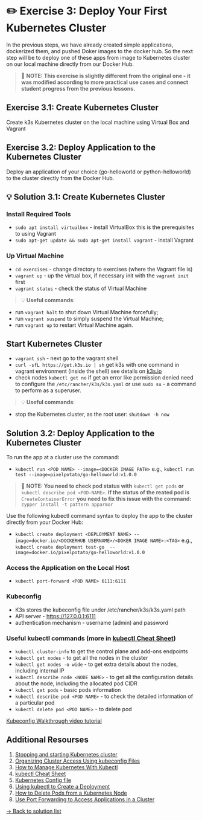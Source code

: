 # :pencil2: Exercise 3: Deploy Your First Kubernetes Cluster

In the previous steps, we have already created simple applications, dockerized them, and pushed Doker images to the docker hub. So the next step will be to deploy one of these apps from image to Kubernetes cluster on our local machine directly from our Docker Hub.

> :pushpin: **NOTE: This exercise is slightly different from the original one - it was modified according to more practical use cases and connect student progress from the previous lessons.**

## Exercise 3.1: Create Kubernetes Cluster

Create k3s Kubernetes cluster on the local machine using Virtual Box and Vagrant

## Exercise 3.2: Deploy Application to the Kubernetes Cluster

Deploy an application of your choice (go-helloworld or python-helloworld) to the cluster directly from the Docker Hub.

## :bulb: Solution 3.1: Create Kubernetes Cluster

### Install Required Tools

- `sudo apt install virtualbox` - install VirtualBox this is the prerequisites to using Vagrant
- `sudo apt-get update && sudo apt-get install vagrant` - install Vagrant

### Up Virtual Machine

- `cd exercises` - change directory to exercises (where the Vagrant file is)
- `vagrant up` - up the virtual box, if necessary init with the `vagrant init` first
- `vagrant status` - check the status of Virtual Machine

> :bulb: **Useful commands**: 

- run `vagrant halt` to shut down Virtual Machine forcefully;
- run `vagrant suspend` to simply suspend the Virtual Machine;
- run `vagrant up` to restart Virtual Machine again.

## Start Kubernetes Cluster

- `vagrant ssh` - next go to the vagrant shell
- `curl -sfL https://get.k3s.io | sh` get k3s with one command in vagrant environment (inside the shell) see details on [k3s.io](https://k3s.io/)
- check nodes `kubectl get no` if get an error like permission denied need to configure the `/etc/rancher/k3s/k3s.yaml` or use `sudo su` - a command to perform as a superuser.

> :bulb: **Useful commands**: 

- stop the Kubernetes cluster, as the root user: `shutdown -h now`

## Solution 3.2: Deploy Application to the Kubernetes Cluster

To run the app at a cluster use the command:

- `kubectl run <POD NAME> --image=<DOCKER IMAGE PATH>` e.g., `kubectl run test --image=pixelpotato/go-helloworld:v1.0.0`

> :pushpin: **NOTE: You need to check pod status with** `kubectl get pods` **or** `kubectl describe pod <POD-NAME>`. **If the status of the reated pod is** `CreateContainerError` **you need to fix this issue with the command:** `zypper install -t pattern apparmor`

Use the following kubectl command syntax to deploy the app to the cluster directly from your Docker Hub:

- `kubectl create deployment <DEPLOYMENT NAME> --image=docker.io/<DOCKERHUB USERNAME>/<DOKER IMAGE NAME>:<TAG>` e.g., `kubectl create deployment test-go  --image=docker.io/pixelpotato/go-helloworld:v1.0.0`

### Access the Application on the Local Host

- `kubectl port-forward <POD NAME> 6111:6111`

### Kubeconfig

- K3s stores the kubeconfig file under /etc/rancher/k3s/k3s.yaml path
- API server - <https://127.0.0.1:6111>
- authentication mechanism - username (admin) and password

### Useful kubectl commands (more in [kubectl Cheat Sheet](https://kubernetes.io/docs/reference/kubectl/cheatsheet/))

- `kubectl cluster-info` to get the control plane and add-ons endpoints
- `kubectl get nodes` - to get all the nodes in the cluster
- `kubectl get nodes -o wide` - to get extra details about the nodes, including internal IP
- `kubectl describe node <NODE NAME>` - to get all the configuration details about the node, including the allocated pod CIDR
- `kubectl get pods` - basic pods information
- `kubectl describe pod <POD NAME>` - to check the detailed information of a particular pod
- `kubectl delete pod <POD NAME>` - to delete pod

[Kubeconfig Walkthrough video tutorial](https://www.youtube.com/watch?v=yi1kR9nDw1g)

## Additional Resourses

1. [Stopping and starting Kubernetes cluster](https://www.ibm.com/docs/en/fci/1.0.3?topic=kubernetes-stopping-starting-cluster)
2. [Organizing Cluster Access Using kubeconfig Files](https://kubernetes.io/docs/concepts/configuration/organize-cluster-access-kubeconfig/)
3. [How to Manage Kubernetes With Kubectl](https://rancher.com/learning-paths/how-to-manage-kubernetes-with-kubectl/)
4. [kubectl Cheat Sheet](https://kubernetes.io/docs/reference/kubectl/cheatsheet/)
5. [Kubernetes Config file](https://community.suse.com/posts/cluster-this-is-your-admin-do-you-read)
6. [Using kubectl to Create a Deployment](https://kubernetes.io/docs/tutorials/kubernetes-basics/deploy-app/deploy-intro/)
7. [How to Delete Pods from a Kubernetes Node](https://www.bluematador.com/blog/safely-removing-pods-from-a-kubernetes-node)
8. [Use Port Forwarding to Access Applications in a Cluster](https://kubernetes.io/docs/tasks/access-application-cluster/port-forward-access-application-cluster/)

[-> Back to solution list](../solution_list.md)
